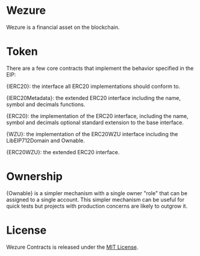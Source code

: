 # Wezure
Wezure is a financial asset on the blockchain.

# Token
There are a few core contracts that implement the behavior specified in the EIP:

{IERC20}: the interface all ERC20 implementations should conform to.

{IERC20Metadata}: the extended ERC20 interface including the name, symbol and decimals functions.

{ERC20}: the implementation of the ERC20 interface, including the name, symbol and decimals optional standard extension to the base interface.

{WZU}: the implementation of the ERC20WZU interface including the LibEIP712Domain and Ownable.

{ERC20WZU}: the extended ERC20 interface.

# Ownership
{Ownable} is a simpler mechanism with a single owner "role" that can be assigned to a single account. This simpler mechanism can be useful for quick tests but projects with production concerns are likely to outgrow it.

# License
Wezure Contracts is released under the [MIT License](https://github.com/wezure/wzu/blob/main/LICENSE/).
